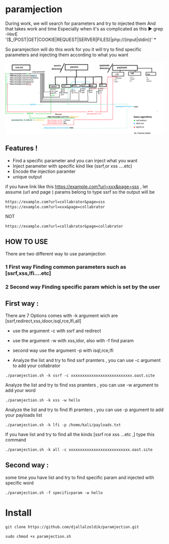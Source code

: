 # paramjection

During work, we will search for parameters and try to injected them And that takes work and time Especially when it's as complicated as this ▶ grep -HnrE '(\$_(POST|GET|COOKIE|REQUEST|SERVER|FILES)|php://(input|stdin))' *

So paramjection will do this work for you it will try to find specific parameters and injecting them according to what you want

![This is an image](https://github.com/djallalzoldik/paramjection/blob/master/paramjectionMap.png)

## Features !

+ Find a specific parameter and you can inject what you want
+ Inject parameter with specific kind like (ssrf,or xss ....etc)
+ Encode the injection paramter
+ unique output

if you have link like this https://example.com?url=xxx&page=sss , let assume (url and page ) params belong to type ssrf so the output will be

```
https://example.com?url=collabrator&page=sss
https://example.com?url=xxx&page=collabrator
```
NOT
```
https://example.com?url=collabrator&page=collabrator
```

## HOW TO USE

There are two different way to use paramjection
### 1 First way Finding common parameters such as [ssrf,xss,lfi....etc]
### 2 Second way Finding specific param which is set by the user

## First way :

There are 7 Options comes with -k argument wich are [ssrf,redirect,xss,idoor,isql,rce,lfi,all] 
+ use the argument -c with ssrf and redirect 
+ use the argument -w with xss,idor, also with -f find param 
+ second way use the argument -p with isql,rce,lfi

+ Analyze the list and try to find ssrf pramters , you can use -c argument to add your collabrator
```
./paramjection.sh -k ssrf -c xxxxxxxxxxxxxxxxxxxxxxxxxxx.oast.site
```

Analyze the list and try to find xss pramters , you can use -w argument to add your word
```
./paramjection.sh -k xss -w hello
```

Analyze the list and try to find lfi pramters , you can use -p argument to add your payloads list
```
./paramjection.sh -k lfi -p /home/kali/payloads.txt
```
If you have list and try to find all the kinds [ssrf rce xss ...etc ,] type this command

```
./paramjection.sh -k all -c xxxxxxxxxxxxxxxxxxxxxxxxxxx.oast.site

```
## Second way :

some time you have list and try to find specific param and injected with specific word

```
./paramjection.sh -f specificparam -w hello

```

# Install

```
git clone https://github.com/djallalzoldik/paramjection.git
```
```
sudo chmod +x paramjection.sh
```
